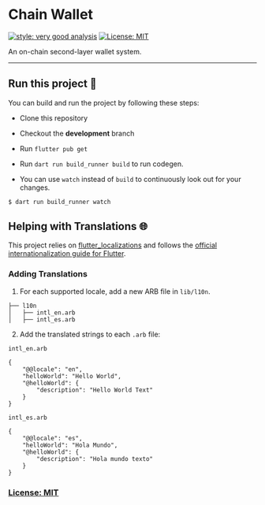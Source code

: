# Chain Wallet

[![style: very good analysis][very_good_analysis_badge]][very_good_analysis_link]
[![License: MIT][license_badge]][license_link]

An on-chain second-layer wallet system.

---

## Run this project 🚀

You can build and run the project by following these steps:

* Clone this repository
* Checkout the **development** branch
* Run ``flutter pub get``
* Run ``dart run build_runner build`` to run codegen.


* You can use `watch` instead of `build` to continuously look out for your changes.
```sh
$ dart run build_runner watch
```


## Helping with Translations 🌐

This project relies on [flutter_localizations][flutter_localizations_link] and follows the [official internationalization guide for Flutter][internationalization_link].

### Adding Translations

1. For each supported locale, add a new ARB file in `lib/l10n`.

```
├── l10n
│   ├── intl_en.arb
│   ├── intl_es.arb
```

2. Add the translated strings to each `.arb` file:

`intl_en.arb`

```arb
{
    "@@locale": "en",
    "helloWorld": "Hello World",
    "@helloWorld": {
        "description": "Hello World Text"
    }
}
```

`intl_es.arb`

```arb
{
    "@@locale": "es",
    "helloWorld": "Hola Mundo",
    "@helloWorld": {
        "description": "Hola mundo texto"
    }
}
```

### [License: MIT](LICENSE.md)

[license_badge]: https://img.shields.io/badge/license-MIT-blue.svg
[license_link]: https://opensource.org/licenses/MIT
[very_good_analysis_badge]: https://img.shields.io/badge/style-very_good_analysis-B22C89.svg
[very_good_analysis_link]: https://pub.dev/packages/very_good_analysis
[flutter_localizations_link]: https://api.flutter.dev/flutter/flutter_localizations/flutter_localizations-library.html
[internationalization_link]: https://flutter.dev/docs/development/accessibility-and-localization/internationalization

